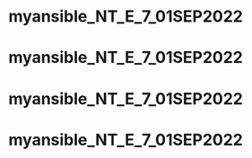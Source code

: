# myansible_NT_E_7_01SEP2022
# myansible_NT_E_7_01SEP2022
# myansible_NT_E_7_01SEP2022
# myansible_NT_E_7_01SEP2022
